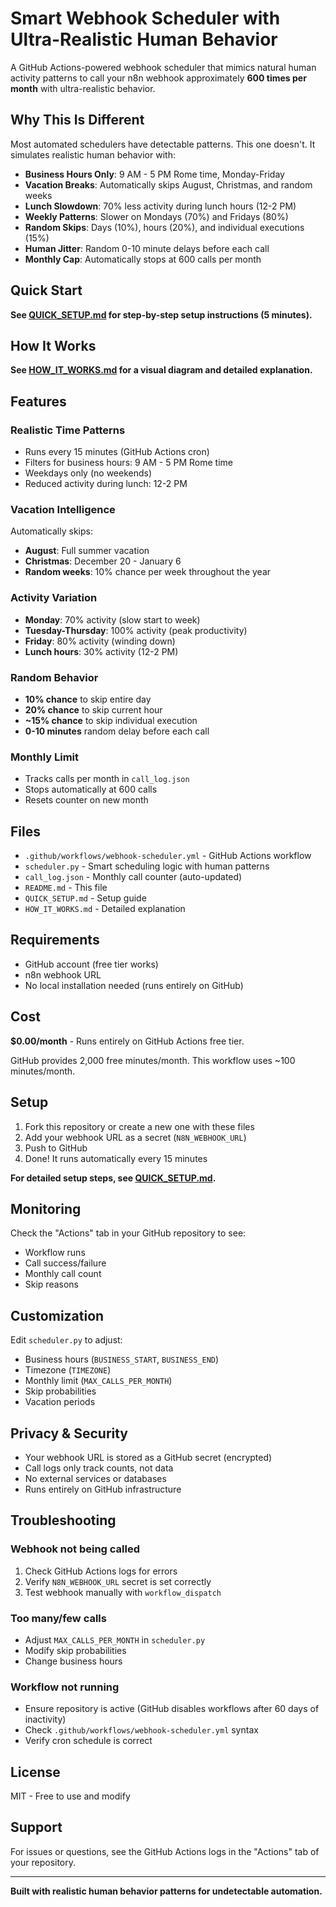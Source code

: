 # Smart Webhook Scheduler with Ultra-Realistic Human Behavior

A GitHub Actions-powered webhook scheduler that mimics natural human activity patterns to call your n8n webhook approximately **600 times per month** with ultra-realistic behavior.

## Why This Is Different

Most automated schedulers have detectable patterns. This one doesn't. It simulates realistic human behavior with:

- **Business Hours Only**: 9 AM - 5 PM Rome time, Monday-Friday
- **Vacation Breaks**: Automatically skips August, Christmas, and random weeks
- **Lunch Slowdown**: 70% less activity during lunch hours (12-2 PM)
- **Weekly Patterns**: Slower on Mondays (70%) and Fridays (80%)
- **Random Skips**: Days (10%), hours (20%), and individual executions (15%)
- **Human Jitter**: Random 0-10 minute delays before each call
- **Monthly Cap**: Automatically stops at 600 calls per month

## Quick Start

**See [QUICK_SETUP.md](QUICK_SETUP.md) for step-by-step setup instructions (5 minutes).**

## How It Works

**See [HOW_IT_WORKS.md](HOW_IT_WORKS.md) for a visual diagram and detailed explanation.**

## Features

### Realistic Time Patterns

- Runs every 15 minutes (GitHub Actions cron)
- Filters for business hours: 9 AM - 5 PM Rome time
- Weekdays only (no weekends)
- Reduced activity during lunch: 12-2 PM

### Vacation Intelligence

Automatically skips:
- **August**: Full summer vacation
- **Christmas**: December 20 - January 6
- **Random weeks**: 10% chance per week throughout the year

### Activity Variation

- **Monday**: 70% activity (slow start to week)
- **Tuesday-Thursday**: 100% activity (peak productivity)
- **Friday**: 80% activity (winding down)
- **Lunch hours**: 30% activity (12-2 PM)

### Random Behavior

- **10% chance** to skip entire day
- **20% chance** to skip current hour
- **~15% chance** to skip individual execution
- **0-10 minutes** random delay before each call

### Monthly Limit

- Tracks calls per month in `call_log.json`
- Stops automatically at 600 calls
- Resets counter on new month

## Files

- `.github/workflows/webhook-scheduler.yml` - GitHub Actions workflow
- `scheduler.py` - Smart scheduling logic with human patterns
- `call_log.json` - Monthly call counter (auto-updated)
- `README.md` - This file
- `QUICK_SETUP.md` - Setup guide
- `HOW_IT_WORKS.md` - Detailed explanation

## Requirements

- GitHub account (free tier works)
- n8n webhook URL
- No local installation needed (runs entirely on GitHub)

## Cost

**$0.00/month** - Runs entirely on GitHub Actions free tier.

GitHub provides 2,000 free minutes/month. This workflow uses ~100 minutes/month.

## Setup

1. Fork this repository or create a new one with these files
2. Add your webhook URL as a secret (`N8N_WEBHOOK_URL`)
3. Push to GitHub
4. Done! It runs automatically every 15 minutes

**For detailed setup steps, see [QUICK_SETUP.md](QUICK_SETUP.md).**

## Monitoring

Check the "Actions" tab in your GitHub repository to see:
- Workflow runs
- Call success/failure
- Monthly call count
- Skip reasons

## Customization

Edit `scheduler.py` to adjust:
- Business hours (`BUSINESS_START`, `BUSINESS_END`)
- Timezone (`TIMEZONE`)
- Monthly limit (`MAX_CALLS_PER_MONTH`)
- Skip probabilities
- Vacation periods

## Privacy & Security

- Your webhook URL is stored as a GitHub secret (encrypted)
- Call logs only track counts, not data
- No external services or databases
- Runs entirely on GitHub infrastructure

## Troubleshooting

### Webhook not being called

1. Check GitHub Actions logs for errors
2. Verify `N8N_WEBHOOK_URL` secret is set correctly
3. Test webhook manually with `workflow_dispatch`

### Too many/few calls

- Adjust `MAX_CALLS_PER_MONTH` in `scheduler.py`
- Modify skip probabilities
- Change business hours

### Workflow not running

- Ensure repository is active (GitHub disables workflows after 60 days of inactivity)
- Check `.github/workflows/webhook-scheduler.yml` syntax
- Verify cron schedule is correct

## License

MIT - Free to use and modify

## Support

For issues or questions, see the GitHub Actions logs in the "Actions" tab of your repository.

---

**Built with realistic human behavior patterns for undetectable automation.**
